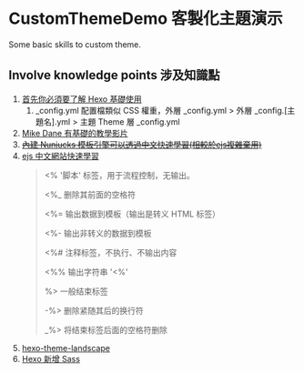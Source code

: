 # CustomThemeDemo 客製化主題演示

Some basic skills to custom theme.

## Involve knowledge points 涉及知識點

1. [首先你必須要了解 Hexo 基礎使用](https://hexo.io/zh-tw/docs/themes)
   1. _config.yml 配置檔類似 CSS 權重，外層 _config.yml > 外層 _config.[主題名].yml > 主題 Theme 層 _config.yml
2. [Mike Dane 有基礎的教學影片](https://www.youtube.com/watch?v=Kt7u5kr_P5o&list=PLLAZ4kZ9dFpOMJR6D25ishrSedvsguVSm&ab_channel=MikeDane)
3. [~~內建 Nunjucks 模板引擎可以透過中文快速學習(相較於ejs複雜棄用)~~](https://nunjucks.bootcss.com/)
4. [ejs 中文網站快速學習](https://ejs.bootcss.com/#promo)
   > <% '脚本' 标签，用于流程控制，无输出。
   >
   > <%_ 删除其前面的空格符
   >
   > <%= 输出数据到模板（输出是转义 HTML 标签）
   >
   > <%- 输出非转义的数据到模板
   >
   > <%# 注释标签，不执行、不输出内容
   >
   > <%% 输出字符串 '<%'
   >
   > %> 一般结束标签
   >
   > -%> 删除紧随其后的换行符
   >
   > _%> 将结束标签后面的空格符删除
5. [hexo-theme-landscape](https://github.com/hexojs/hexo-theme-landscape)
6. [Hexo 新增 Sass](https://jas0nhuang.github.io/2020/05/06/hexo-sass/)
